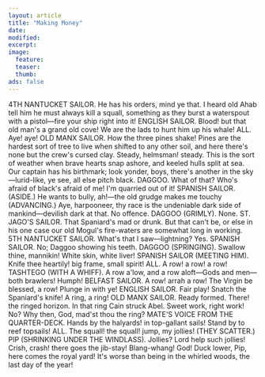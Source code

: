 ```yaml
---
layout: article
title: "Making Money"
date: 
modified:
excerpt:
image:
  feature:
  teaser:
  thumb:
ads: false
---
```


4TH NANTUCKET SAILOR. He has his orders, mind ye that. I heard old Ahab tell him he must always kill a squall, something as they burst a waterspout with a pistol&mdash;fire your ship right into it! ENGLISH SAILOR. Blood! but that old man's a grand old cove! We are the lads to hunt him up his whale! ALL. Aye! aye! OLD MANX SAILOR. How the three pines shake! Pines are the hardest sort of tree to live when shifted to any other soil, and here there's none but the crew's cursed clay. Steady, helmsman! steady. This is the sort of weather when brave hearts snap ashore, and keeled hulls split at sea. Our captain has his birthmark; look yonder, boys, there's another in the sky&mdash;lurid-like, ye see, all else pitch black. DAGGOO. What of that? Who's afraid of black's afraid of me! I'm quarried out of it! SPANISH SAILOR. (ASIDE.) He wants to bully, ah!&mdash;the old grudge makes me touchy (ADVANCING.) Aye, harpooneer, thy race is the undeniable dark side of mankind&mdash;devilish dark at that. No offence. DAGGOO (GRIMLY). None. ST. JAGO'S SAILOR. That Spaniard's mad or drunk. But that can't be, or else in his one case our old Mogul's fire-waters are somewhat long in working. 5TH NANTUCKET SAILOR. What's that I saw&mdash;lightning? Yes. SPANISH SAILOR. No; Daggoo showing his teeth. DAGGOO (SPRINGING). Swallow thine, mannikin! White skin, white liver! SPANISH SAILOR (MEETING HIM). Knife thee heartily! big frame, small spirit! ALL. A row! a row! a row! TASHTEGO (WITH A WHIFF). A row a'low, and a row aloft&mdash;Gods and men&mdash;both brawlers! Humph! BELFAST SAILOR. A row! arrah a row! The Virgin be blessed, a row! Plunge in with ye! ENGLISH SAILOR. Fair play! Snatch the Spaniard's knife! A ring, a ring! OLD MANX SAILOR. Ready formed. There! the ringed horizon. In that ring Cain struck Abel. Sweet work, right work! No? Why then, God, mad'st thou the ring? MATE'S VOICE FROM THE QUARTER-DECK. Hands by the halyards! in top-gallant sails! Stand by to reef topsails! ALL. The squall! the squall! jump, my jollies! (THEY SCATTER.) PIP (SHRINKING UNDER THE WINDLASS). Jollies? Lord help such jollies! Crish, crash! there goes the jib-stay! Blang-whang! God! Duck lower, Pip, here comes the royal yard! It's worse than being in the whirled woods, the last day of the year!